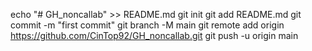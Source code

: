 echo "# GH_noncallab" >> README.md
git init
git add README.md
git commit -m "first commit"
git branch -M main
git remote add origin https://github.com/CinTop92/GH_noncallab.git
git push -u origin main

